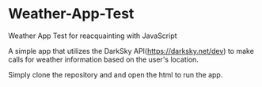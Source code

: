 # Weather-App-Test
Weather App Test for reacquainting with JavaScript

A simple app that utilizes the DarkSky API(https://darksky.net/dev) to make calls for weather information based on the user's location.

Simply clone the repository and and open the html to run the app.
